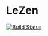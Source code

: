 # LeZen

[![Build Status](https://travis-ci.org/AntoineAntix/LeZen.svg?branch=master)](https://travis-ci.org/AntoineAntix/LeZen)
